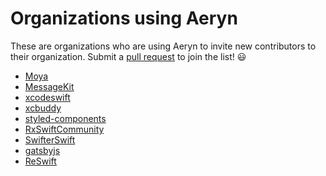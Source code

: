 # Organizations using Aeryn

These are organizations who are using Aeryn to invite new contributors to 
their organization. Submit a [pull request](https://github.com/Moya/Aeryn/compare) to join the list! :smiley:

- [Moya](https://github.com/Moya)
- [MessageKit](https://github.com/MessageKit)
- [xcodeswift](https://github.com/xcodeswift)
- [xcbuddy](https://github.com/xcbuddy)
- [styled-components](https://github.com/styled-components)
- [RxSwiftCommunity](https://github.com/RxSwiftCommunity)
- [SwifterSwift](https://github.com/SwifterSwift)
- [gatsbyjs](https://github.com/gatsbyjs)
- [ReSwift](https://github.com/ReSwift)
